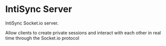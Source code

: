 # IntiSync Server

IntiSync Socket.io server.

Allow clients to create private sessions and interact with each other in real time through the Socket.io protocol
